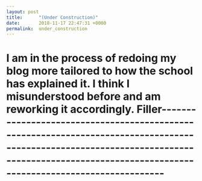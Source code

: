 ```yaml
---
layout: post
title:      "(Under Construction)"
date:       2018-11-17 22:47:31 +0000
permalink:  under_construction
---
```



# I am in the process of redoing my blog more tailored to how the school has explained it. I think I misunderstood before and am reworking it accordingly. Filler-----------------------------------------------------------------------------------------------------------------------------------------------------------------------------------------------
